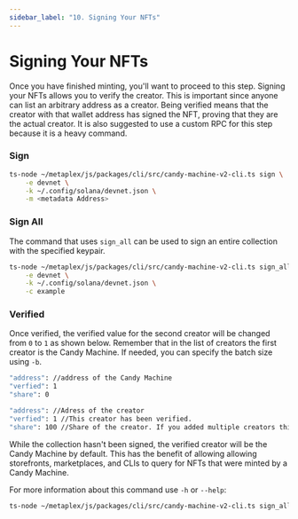 ```yaml
---
sidebar_label: "10. Signing Your NFTs"
---
```


# Signing Your NFTs

Once you have finished minting, you'll want to proceed to this step. Signing your NFTs allows you to verify the creator. This is important since anyone can list an arbitrary address as a creator. Being verified means that the creator with that wallet address has signed the NFT, proving that they are the actual creator. 
It is also suggested to use a custom RPC for this step because it is a heavy command.

### Sign

```bash
ts-node ~/metaplex/js/packages/cli/src/candy-machine-v2-cli.ts sign \
    -e devnet \
    -k ~/.config/solana/devnet.json \
    -m <metadata Address>
```

### Sign All

The command that uses `sign_all` can be used to sign an entire collection with the specified keypair.

```bash
ts-node ~/metaplex/js/packages/cli/src/candy-machine-v2-cli.ts sign_all \
    -e devnet \
    -k ~/.config/solana/devnet.json \
    -c example
```

### Verified

Once verified, the verified value for the second creator will be changed from `0` to `1` as shown below. Remember that in the list of creators the first creator is the Candy Machine. If needed, you can specify the batch size using `-b`.

```bash
"address": //address of the Candy Machine
"verfied": 1
"share": 0

"address": //Adress of the creator
"verfied": 1 //This creator has been verified.
"share": 100 //Share of the creator. If you added multiple creators this may be different
```
While the collection hasn't been signed, the verified creator will be the Candy Machine by default. This has the benefit of allowing allowing storefronts, marketplaces, and CLIs to query for NFTs that were minted by a Candy Machine.

For more information about this command use `-h` or `--help`:
```bash
ts-node ~/metaplex/js/packages/cli/src/candy-machine-v2-cli.ts sign_all -h
```
